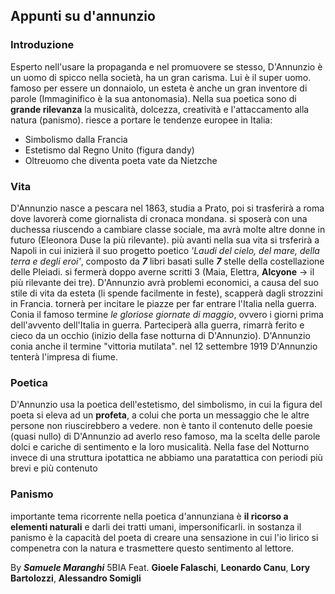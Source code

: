 ## Appunti su d'annunzio
### Introduzione 

Esperto nell'usare la propaganda e nel promuovere se stesso, D'Annunzio è un uomo di spicco nella società, ha un gran carisma. Lui è il super uomo. 
famoso per essere un donnaiolo, un esteta è anche un gran inventore di parole (Immaginifico è la sua antonomasia). Nella sua poetica
sono di **grande rilevanza** la musicalità, dolcezza, creatività e l'attaccamento alla natura (panismo). riesce a portare le tendenze europee in Italia:
- Simbolismo dalla Francia
- Estetismo dal Regno Unito (figura dandy)
- Oltreuomo che diventa poeta vate da Nietzche

### Vita
D'Annunzio nasce a pescara nel 1863, studia a Prato, poi si trasferirà a roma dove lavorerà come giornalista di cronaca mondana.
si sposerà con una duchessa riuscendo a cambiare classe sociale, ma avrà molte altre donne in futuro (Eleonora Duse la più rilevante). più avanti nella sua vita si trsferirà a Napoli in cui inizierà il suo progetto poetico
*'Laudi del cielo, del mare, della terra e degli eroi'*, composto da ***7*** libri basati sulle ***7*** stelle della costellazione delle Pleiadi.
si fermerà doppo averne scritti 3 (Maia, Elettra, **Alcyone** -> il più rilevante dei tre). D'Annunzio avrà problemi economici, a causa del suo stile di vita
da esteta (li spende facilmente in feste), scapperà dagli strozzini in Francia. tornerà per incitare le piazze per far entrare l'Italia nella guerra.
Conia il famoso termine *le gloriose giornate di maggio*, ovvero i giorni prima dell'avvento dell'Italia in guerra. Parteciperà alla guerra, rimarrà
ferito e cieco da un occhio (inizio della fase notturna di D'Annunzio). D'Annunzio conia anche il termine "vittoria mutilata". nel 12 settembre 1919
D'Annunzio tenterà l'impresa di fiume. 

### Poetica
D'Annunzio usa la poetica dell'estetismo, del simbolismo, in cui la figura del poeta si eleva ad un **profeta**, a colui che porta un messaggio
che le altre persone non riuscirebbero a vedere. non è tanto il contenuto delle poesie (quasi nullo) di D'Annunzio ad averlo reso famoso, ma la scelta delle parole
dolci e cariche di sentimento e la loro musicalità. Nella fase del Notturno invece di una struttura ipotattica ne abbiamo una paratattica con periodi più brevi e più contenuto

### Panismo 
importante tema ricorrente nella poetica d'annunziana è **il ricorso a elementi naturali** e darli dei tratti umani, impersonificarli. 
in sostanza il panismo è la capacità del poeta di creare una sensazione in cui l'io lirico si compenetra con la natura e trasmettere questo sentimento al lettore.

By ***Samuele Maranghi*** 5BIA
Feat. **Gioele Falaschi**, **Leonardo Canu**, **Lory Bartolozzi**, **Alessandro Somigli**
